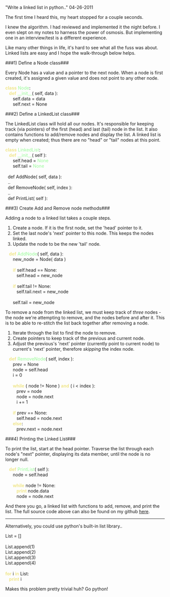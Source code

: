 "Write a linked list in python.."
04-26-2011

The first time I heard this, my heart stopped for a couple seconds.

I knew the algorithm. I had reviewed and implemented it the night before. I even slept on my notes to harness the power of osmosis. But implementing one in an interview/test is a different experience.

Like many other things in life, it's hard to see what all the fuss was about. Linked lists are easy and I hope the walk-through below helps.

###1) Define a Node class###

Every Node has a value and a pointer to the next node. When a node is first created, it's assigned a given value and does not point to any other node.

<div id="code">
<font color="#f0e68c"><b>class</b></font>&nbsp;<font color="#98fb98">Node</font>:<br>
&nbsp;&nbsp; <font color="#f0e68c"><b>def</b></font>&nbsp;<font color="#98fb98">__init__</font>( self, data ):<br>
&nbsp;&nbsp;&nbsp;&nbsp;&nbsp;&nbsp;self.data = data<br>
&nbsp;&nbsp;&nbsp;&nbsp;&nbsp;&nbsp;self.next = None<br>
</div>

###2) Define a LinkedList class###

The LinkedList class will hold all our nodes. It's responsible for keeping track (via pointers) of the first (head) and last (tail) node in the list. It also contains functions to add/remove nodes and display the list. A linked list is empty when created; thus there are no "head" or "tail" nodes at this point.

<div id="code">
<font color="#f0e68c"><b>class</b></font>&nbsp;<font color="#98fb98">LinkedList</font>:<br>
&nbsp;&nbsp;&nbsp;<font color="#f0e68c"><b>def</b></font>&nbsp;<font color="#98fb98">__init__</font>( self ):<br>
&nbsp;&nbsp;&nbsp;&nbsp;&nbsp;&nbsp;self.head =&nbsp;<font color="#98fb98">None</font><br>
&nbsp;&nbsp;&nbsp;&nbsp;&nbsp;&nbsp;self.tail =&nbsp;<font color="#98fb98">None</font><br>
<br>
&nbsp;&nbsp;def AddNode( self, data ):<br />
&nbsp;&nbsp;..<br />
&nbsp;&nbsp;def RemoveNode( self, index ):<br />
&nbsp;&nbsp;..<br />
&nbsp;&nbsp;def PrintList( self ):<br />
</div>

###3) Create Add and Remove node methods###

Adding a node to a linked list takes a couple steps.

1. Create a node. If it is the first node, set the 'head' pointer to it.
2. Set the last node's 'next' pointer to this node. This keeps the nodes linked.
3. Update the node to be the new 'tail' node.

<div id="code">
&nbsp;&nbsp; <font color="#f0e68c"><b>def</b></font>&nbsp;<font color="#98fb98">AddNode</font>( self, data ):<br>
&nbsp;&nbsp;&nbsp;&nbsp;&nbsp;&nbsp;new_node = Node( data )<br>
<br>
&nbsp;&nbsp;&nbsp;&nbsp;&nbsp;&nbsp;<font color="#f0e68c"><b>if</b></font>&nbsp;self.head == None:<br>
&nbsp;&nbsp;&nbsp;&nbsp;&nbsp;&nbsp;&nbsp;&nbsp; self.head = new_node<br>
<br>
&nbsp;&nbsp;&nbsp;&nbsp;&nbsp;&nbsp;<font color="#f0e68c"><b>if</b></font>&nbsp;self.tail != None:<br>
&nbsp;&nbsp;&nbsp;&nbsp;&nbsp;&nbsp;&nbsp;&nbsp; self.tail.next = new_node<br>
<br>
&nbsp;&nbsp;&nbsp;&nbsp;&nbsp;&nbsp;self.tail = new_node<br>
</div>

To remove a node from the linked list, we must keep track of *three* nodes - the node we're attempting to remove, and the nodes before and after it. This is to be able to re-stitch the list back together after removing a node.

1. Iterate through the list to find the node to remove.
2. Create pointers to keep track of the previous and current node.
3. Adjust the previous's 'next' pointer (currently point to current node) to current's 'next' pointer, therefore *skipping* the index node.

<div id="code">
&nbsp;&nbsp; <font color="#f0e68c"><b>def</b></font>&nbsp;<font color="#98fb98">RemoveNode</font>( self, index ):<br>
&nbsp;&nbsp;&nbsp;&nbsp;&nbsp;&nbsp;prev = None<br>
&nbsp;&nbsp;&nbsp;&nbsp;&nbsp;&nbsp;node = self.head<br>
&nbsp;&nbsp;&nbsp;&nbsp;&nbsp;&nbsp;i = 0<br>
<br>
&nbsp;&nbsp;&nbsp;&nbsp;&nbsp;&nbsp;<font color="#f0e68c"><b>while</b></font>&nbsp;( node != None ) <font color="#f0e68c"><b>and</b></font>&nbsp;( i &lt; index ):<br>
&nbsp;&nbsp;&nbsp;&nbsp;&nbsp;&nbsp;&nbsp;&nbsp; prev = node<br>
&nbsp;&nbsp;&nbsp;&nbsp;&nbsp;&nbsp;&nbsp;&nbsp; node = node.next<br>
&nbsp;&nbsp;&nbsp;&nbsp;&nbsp;&nbsp;&nbsp;&nbsp; i += 1<br>
<br>
&nbsp;&nbsp;&nbsp;&nbsp;&nbsp;&nbsp;<font color="#f0e68c"><b>if</b></font>&nbsp;prev == None:<br>
&nbsp;&nbsp;&nbsp;&nbsp;&nbsp;&nbsp;&nbsp;&nbsp; self.head = node.next<br>
&nbsp;&nbsp;&nbsp;&nbsp;&nbsp;&nbsp;<font color="#f0e68c"><b>else</b></font>:<br>
&nbsp;&nbsp;&nbsp;&nbsp;&nbsp;&nbsp;&nbsp;&nbsp; prev.next = node.next<br>
</div>

###4) Printing the Linked List###

To print the list, start at the head pointer. Traverse the list through each node's "next" pointer, displaying its data member, until the node is no longer null.<br />

<div id="code">
&nbsp;&nbsp; <font color="#f0e68c"><b>def</b></font>&nbsp;<font color="#98fb98">PrintList</font>( self ):<br>
&nbsp;&nbsp;&nbsp;&nbsp;&nbsp;&nbsp;node = self.head<br>
<br>
&nbsp;&nbsp;&nbsp;&nbsp;&nbsp;&nbsp;<font color="#f0e68c"><b>while</b></font>&nbsp;node != None:<br>
&nbsp;&nbsp;&nbsp;&nbsp;&nbsp;&nbsp;&nbsp;&nbsp; <font color="#f0e68c"><b>print</b></font>&nbsp;node.data<br>
&nbsp;&nbsp;&nbsp;&nbsp;&nbsp;&nbsp;&nbsp;&nbsp; node = node.next<br>
</div>

And there you go, a linked list with functions to add, remove, and print the list. The full source code above can also be found on my github <a href="https://github.com/alexle/Linked-List/blob/master/linked.py">here</a>.<br />

---------

Alternatively, you could use python's built-in list library..<br />

<div id="code">
List = []<br>
<br>
List.append(1)<br>
List.append(2)<br>
List.append(3)<br>
List.append(4)<br>
<br>
<font color="#f0e68c"><b>for</b></font>&nbsp;i <font color="#f0e68c"><b>in</b></font>&nbsp;List:<br>
&nbsp;&nbsp; <font color="#f0e68c"><b>print</b></font>&nbsp;i<br>
</div>

Makes this problem pretty trivial huh? Go python!
